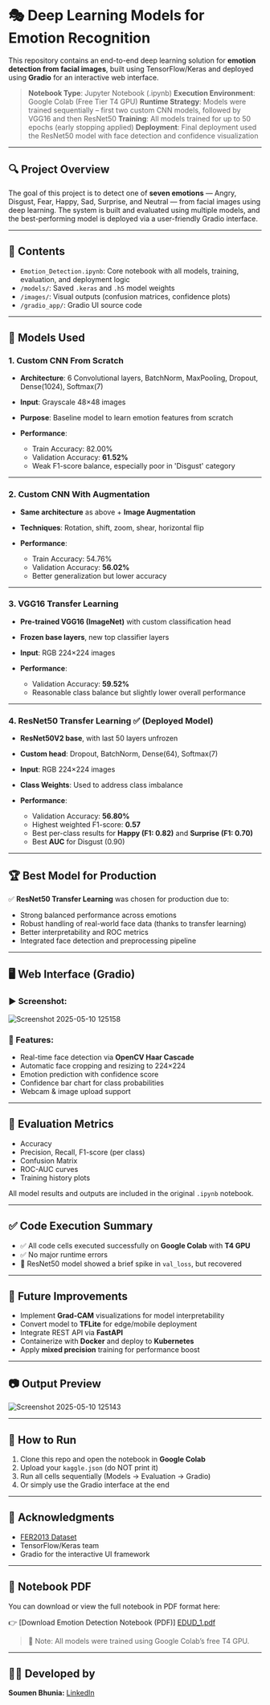 
# 🎭 Deep Learning Models for Emotion Recognition

This repository contains an end-to-end deep learning solution for **emotion detection from facial images**, built using TensorFlow/Keras and deployed using **Gradio** for an interactive web interface.

> **Notebook Type**: Jupyter Notebook (.ipynb)
> **Execution Environment**: Google Colab (Free Tier T4 GPU)
> **Runtime Strategy**: Models were trained sequentially – first two custom CNN models, followed by VGG16 and then ResNet50
> **Training**: All models trained for up to 50 epochs (early stopping applied)
> **Deployment**: Final deployment used the ResNet50 model with face detection and confidence visualization

---

## 🔍 Project Overview

The goal of this project is to detect one of **seven emotions** — Angry, Disgust, Fear, Happy, Sad, Surprise, and Neutral — from facial images using deep learning. The system is built and evaluated using multiple models, and the best-performing model is deployed via a user-friendly Gradio interface.

---

## 📁 Contents

* `Emotion_Detection.ipynb`: Core notebook with all models, training, evaluation, and deployment logic
* `/models/`: Saved `.keras` and `.h5` model weights
* `/images/`: Visual outputs (confusion matrices, confidence plots)
* `/gradio_app/`: Gradio UI source code

---

## 🧠 Models Used

### 1. **Custom CNN From Scratch**

* **Architecture**: 6 Convolutional layers, BatchNorm, MaxPooling, Dropout, Dense(1024), Softmax(7)
* **Input**: Grayscale 48×48 images
* **Purpose**: Baseline model to learn emotion features from scratch
* **Performance**:

  * Train Accuracy: 82.00%
  * Validation Accuracy: **61.52%**
  * Weak F1-score balance, especially poor in 'Disgust' category

---

### 2. **Custom CNN With Augmentation**

* **Same architecture** as above + **Image Augmentation**
* **Techniques**: Rotation, shift, zoom, shear, horizontal flip
* **Performance**:

  * Train Accuracy: 54.76%
  * Validation Accuracy: **56.02%**
  * Better generalization but lower accuracy

---

### 3. **VGG16 Transfer Learning**

* **Pre-trained VGG16 (ImageNet)** with custom classification head
* **Frozen base layers**, new top classifier layers
* **Input**: RGB 224×224 images
* **Performance**:

  * Validation Accuracy: **59.52%**
  * Reasonable class balance but slightly lower overall performance

---

### 4. **ResNet50 Transfer Learning** ✅ **(Deployed Model)**

* **ResNet50V2 base**, with last 50 layers unfrozen
* **Custom head**: Dropout, BatchNorm, Dense(64), Softmax(7)
* **Input**: RGB 224×224 images
* **Class Weights**: Used to address class imbalance
* **Performance**:

  * Validation Accuracy: **56.80%**
  * Highest weighted F1-score: **0.57**
  * Best per-class results for **Happy (F1: 0.82)** and **Surprise (F1: 0.70)**
  * Best **AUC** for Disgust (0.90)

---

## 🏆 Best Model for Production

✅ **ResNet50 Transfer Learning** was chosen for production due to:

* Strong balanced performance across emotions
* Robust handling of real-world face data (thanks to transfer learning)
* Better interpretability and ROC metrics
* Integrated face detection and preprocessing pipeline

---

## 🖥️ Web Interface (Gradio)

### ▶ Screenshot:

![Screenshot 2025-05-10 125158](https://github.com/user-attachments/assets/7274667f-d5c4-4e84-b2f8-7688a10f9af0)
### 🔧 Features:

* Real-time face detection via **OpenCV Haar Cascade**
* Automatic face cropping and resizing to 224×224
* Emotion prediction with confidence score
* Confidence bar chart for class probabilities
* Webcam & image upload support


---

## 🧪 Evaluation Metrics

* Accuracy
* Precision, Recall, F1-score (per class)
* Confusion Matrix
* ROC-AUC curves
* Training history plots

All model results and outputs are included in the original `.ipynb` notebook.

---

## ✅ Code Execution Summary

* ✅ All code cells executed successfully on **Google Colab** with **T4 GPU**
* ✅ No major runtime errors
* 🚫 ResNet50 model showed a brief spike in `val_loss`, but recovered

---


## 🚀 Future Improvements

* Implement **Grad-CAM** visualizations for model interpretability
* Convert model to **TFLite** for edge/mobile deployment
* Integrate REST API via **FastAPI**
* Containerize with **Docker** and deploy to **Kubernetes**
* Apply **mixed precision** training for performance boost

---

## 📷 Output Preview
![Screenshot 2025-05-10 125143](https://github.com/user-attachments/assets/634cd9bc-6f1b-44c8-9b51-49f4f3bd830b)


---

## 📌 How to Run

1. Clone this repo and open the notebook in **Google Colab**
2. Upload your `kaggle.json` (do NOT print it)
3. Run all cells sequentially (Models → Evaluation → Gradio)
4. Or simply use the Gradio interface at the end

---


## 🙏 Acknowledgments

* [FER2013 Dataset](https://www.kaggle.com/datasets/msambare/fer2013)
* TensorFlow/Keras team
* Gradio for the interactive UI framework

---

## 📄 Notebook PDF

You can download or view the full notebook in PDF format here:

👉 [Download Emotion Detection Notebook (PDF)] [EDUD_1.pdf](https://github.com/user-attachments/files/20147006/EDUD_1.pdf)


> 📌 Note: All models were trained using Google Colab’s free T4 GPU.

---

## 👨‍💻 Developed by
**Soumen Bhunia:** [LinkedIn ](https://www.linkedin.com/in/soumen-bhunia-2b8799293/)
  

